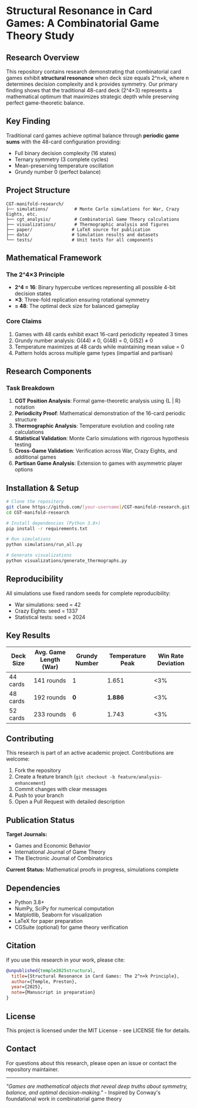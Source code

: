# Structural Resonance in Card Games: A Combinatorial Game Theory Study

## Research Overview

This repository contains research demonstrating that combinatorial card games exhibit **structural resonance** when deck size equals 2^n×k, where n determines decision complexity and k provides symmetry. Our primary finding shows that the traditional 48-card deck (2^4×3) represents a mathematical optimum that maximizes strategic depth while preserving perfect game-theoretic balance.

## Key Finding

Traditional card games achieve optimal balance through **periodic game sums** with the 48-card configuration providing:
- Full binary decision complexity (16 states)
- Ternary symmetry (3 complete cycles)
- Mean-preserving temperature oscillation
- Grundy number 0 (perfect balance)

## Project Structure

```
CGT-manifold-research/
├── simulations/          # Monte Carlo simulations for War, Crazy Eights, etc.
├── cgt_analysis/         # Combinatorial Game Theory calculations
├── visualizations/       # Thermographic analysis and figures
├── paper/               # LaTeX source for publication
├── data/                # Simulation results and datasets
└── tests/               # Unit tests for all components
```

## Mathematical Framework

### The 2^4×3 Principle
- **2^4 = 16**: Binary hypercube vertices representing all possible 4-bit decision states
- **×3**: Three-fold replication ensuring rotational symmetry
- **= 48**: The optimal deck size for balanced gameplay

### Core Claims
1. Games with 48 cards exhibit exact 16-card periodicity repeated 3 times
2. Grundy number analysis: G(44) ≠ 0, G(48) = 0, G(52) ≠ 0
3. Temperature maximizes at 48 cards while maintaining mean value = 0
4. Pattern holds across multiple game types (impartial and partisan)

## Research Components

### Task Breakdown
1. **CGT Position Analysis**: Formal game-theoretic analysis using {L | R} notation
2. **Periodicity Proof**: Mathematical demonstration of the 16-card periodic structure
3. **Thermographic Analysis**: Temperature evolution and cooling rate calculations
4. **Statistical Validation**: Monte Carlo simulations with rigorous hypothesis testing
5. **Cross-Game Validation**: Verification across War, Crazy Eights, and additional games
6. **Partisan Game Analysis**: Extension to games with asymmetric player options

## Installation & Setup

```bash
# Clone the repository
git clone https://github.com/[your-username]/CGT-manifold-research.git
cd CGT-manifold-research

# Install dependencies (Python 3.8+)
pip install -r requirements.txt

# Run simulations
python simulations/run_all.py

# Generate visualizations
python visualizations/generate_thermographs.py
```

## Reproducibility

All simulations use fixed random seeds for complete reproducibility:
- War simulations: seed = 42
- Crazy Eights: seed = 1337
- Statistical tests: seed = 2024

## Key Results

| Deck Size | Avg. Game Length (War) | Grundy Number | Temperature Peak | Win Rate Deviation |
|-----------|------------------------|---------------|------------------|-------------------|
| 44 cards  | 141 rounds            | 1             | 1.651           | <3%              |
| 48 cards  | 192 rounds            | **0**         | **1.886**       | <3%              |
| 52 cards  | 233 rounds            | 6             | 1.743           | <3%              |

## Contributing

This research is part of an active academic project. Contributions are welcome:
1. Fork the repository
2. Create a feature branch (`git checkout -b feature/analysis-enhancement`)
3. Commit changes with clear messages
4. Push to your branch
5. Open a Pull Request with detailed description

## Publication Status

**Target Journals:**
- Games and Economic Behavior
- International Journal of Game Theory
- The Electronic Journal of Combinatorics

**Current Status:** Mathematical proofs in progress, simulations complete

## Dependencies

- Python 3.8+
- NumPy, SciPy for numerical computation
- Matplotlib, Seaborn for visualization
- LaTeX for paper preparation
- CGSuite (optional) for game theory verification

## Citation

If you use this research in your work, please cite:
```bibtex
@unpublished{temple2025structural,
  title={Structural Resonance in Card Games: The 2^n×k Principle},
  author={Temple, Preston},
  year={2025},
  note={Manuscript in preparation}
}
```

## License

This project is licensed under the MIT License - see LICENSE file for details.

## Contact

For questions about this research, please open an issue or contact the repository maintainer.

---

*"Games are mathematical objects that reveal deep truths about symmetry, balance, and optimal decision-making."* - Inspired by Conway's foundational work in combinatorial game theory
